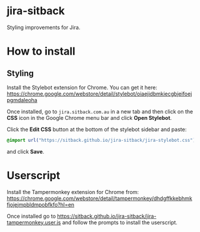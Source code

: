 # jira-sitback
Styling improvements for Jira.

# How to install
## Styling
Install the Stylebot extension for Chrome. You can get it here: https://chrome.google.com/webstore/detail/stylebot/oiaejidbmkiecgbjeifoejpgmdaleoha

Once installed, go to `jira.sitback.com.au` in a new tab and then click on the **CSS** icon in the Google Chrome menu bar and click **Open Stylebot**.

Click the **Edit CSS** button at the bottom of the stylebot sidebar and paste:
```css
@import url("https://sitback.github.io/jira-sitback/jira-stylebot.css");
```

and click **Save**.

# Userscript
Install the Tampermonkey extension for Chrome from:
https://chrome.google.com/webstore/detail/tampermonkey/dhdgffkkebhmkfjojejmpbldmpobfkfo?hl=en

Once installed go to https://sitback.github.io/jira-sitback/jira-tampermonkey.user.js and follow the prompts to install the userscript.
